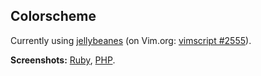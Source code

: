 ## Colorscheme

Currently using [jellybeanes][jellybeans-github] (on Vim.org: [vimscript #2555][jellybeans-vimscript]).

**Screenshots:** [Ruby][jellybeans-ruby], [PHP][jellybeans-php].

[jellybeans-vimscript]: http://www.vim.org/scripts/script.php?script_id=2555
[jellybeans-github]: https://github.com/nanotech/jellybeans.vim
[jellybeans-ruby]: http://nanotech.nanotechcorp.net/downloads/jellybeans-ruby.png
[jellybeans-php]: http://nanotech.nanotechcorp.net/downloads/jellybeans-php.png
